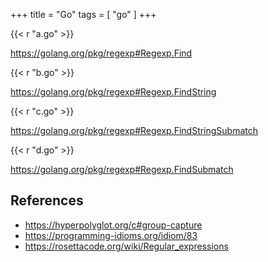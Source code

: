 +++
title = "Go"
tags = [ "go" ]
+++

{{< r "a.go" >}}

<https://golang.org/pkg/regexp#Regexp.Find>

{{< r "b.go" >}}

<https://golang.org/pkg/regexp#Regexp.FindString>

{{< r "c.go" >}}

<https://golang.org/pkg/regexp#Regexp.FindStringSubmatch>

{{< r "d.go" >}}

<https://golang.org/pkg/regexp#Regexp.FindSubmatch>

## References

- <https://hyperpolyglot.org/c#group-capture>
- <https://programming-idioms.org/idiom/83>
- <https://rosettacode.org/wiki/Regular_expressions>
